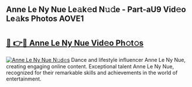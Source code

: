 ## Anne Le Ny Nue Le𝚊k𝚎d N𝚞𝚍e - Part-aU9 Vid𝚎o Le𝚊ks Photos AOVE1

# <h2><a href="http://fb4x4p6.evod.top/?m=Anne+Le+Ny+Nue">🔗 👉🔴 Anne Le Ny Nue Vid𝚎o Ph𝚘t𝚘s</a></h2>

[![Anne Le Ny Nue N𝚞d𝚎s](https://i.imgur.com/8V9OHl7.gif)](http://fb4x4p6.evod.top/?m=Anne+Le+Ny+Nue)
Dance and lifestyle influencer Anne Le Ny Nue, creating engaging online content. Exceptional talent Anne Le Ny Nue, recognized for their remarkable skills and achievements in the world of entertainment. 
